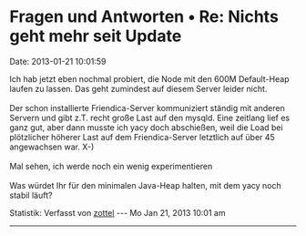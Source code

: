 Fragen und Antworten • Re: Nichts geht mehr seit Update
=======================================================

Date: 2013-01-21 10:01:59

Ich hab jetzt eben nochmal probiert, die Node mit den 600M Default-Heap
laufen zu lassen. Das geht zumindest auf diesem Server leider nicht.\
\
Der schon installierte Friendica-Server kommuniziert ständig mit anderen
Servern und gibt z.T. recht große Last auf den mysqld. Eine zeitlang
lief es ganz gut, aber dann musste ich yacy doch abschießen, weil die
Load bei plötzlicher höherer Last auf dem Friendica-Server letztlich auf
über 45 angewachsen war. X-)\
\
Mal sehen, ich werde noch ein wenig experimentieren\
\
Was würdet Ihr für den minimalen Java-Heap halten, mit dem yacy noch
stabil läuft?

Statistik: Verfasst von
[zottel](http://forum.yacy-websuche.de/memberlist.php?mode=viewprofile&u=8868)
--- Mo Jan 21, 2013 10:01 am

------------------------------------------------------------------------
